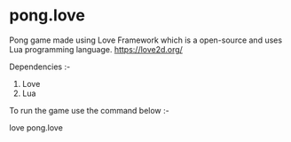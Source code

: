 # pong.love

Pong game made using Love Framework which is a open-source and uses Lua programming language. 
https://love2d.org/

Dependencies :-
1) Love
2) Lua

To run the game use the command below :-

love pong.love
